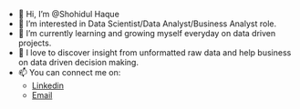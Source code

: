 - 👋 Hi, I’m @Shohidul Haque
- 👀 I’m interested in Data Scientist/Data Analyst/Business Analyst role.
- 🌱 I’m currently learning and growing myself everyday on data driven projects. 
- 💞️ I love to discover insight from unformatted raw data and help business on data driven decision making.
- 📫 You can connect me on:
  <ul class="icons">
		<li><a href="https://www.linkedin.com/in/md-shohidul-haque-84932767/" target = "_blank"  class="icon brands fa-linkedin"><span class="label">Linkedin</span></a></li> <li><a href="mailto:shohidm1985@gmail.com" target = "_blank" >Email</a></li>
						</ul>

<!---
Sh0hidul/Sh0hidul is a ✨ special ✨ repository because its `README.md` (this file) appears on your GitHub profile.
You can click the Preview link to take a look at your changes.
--->
